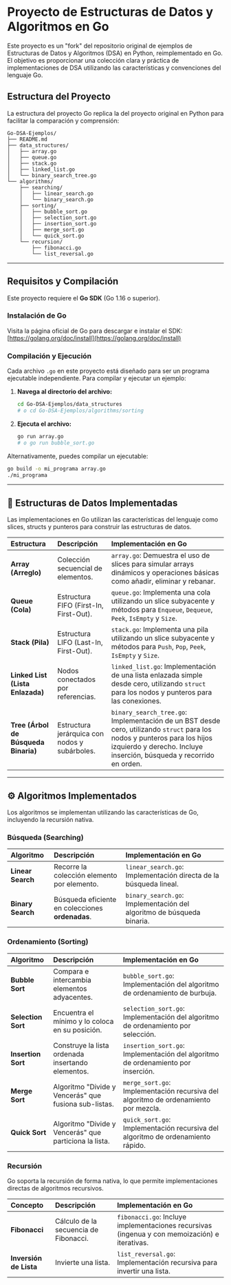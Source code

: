 # Proyecto de Estructuras de Datos y Algoritmos en Go

Este proyecto es un "fork" del repositorio original de ejemplos de Estructuras de Datos y Algoritmos (DSA) en Python, reimplementado en Go. El objetivo es proporcionar una colección clara y práctica de implementaciones de DSA utilizando las características y convenciones del lenguaje Go.

## Estructura del Proyecto

La estructura del proyecto Go replica la del proyecto original en Python para facilitar la comparación y comprensión:

```
Go-DSA-Ejemplos/
├── README.md
├── data_structures/
│   ├── array.go
│   ├── queue.go
│   ├── stack.go
│   ├── linked_list.go
│   └── binary_search_tree.go
└── algorithms/
    ├── searching/
    │   ├── linear_search.go
    │   └── binary_search.go
    ├── sorting/
    │   ├── bubble_sort.go
    │   ├── selection_sort.go
    │   ├── insertion_sort.go
    │   ├── merge_sort.go
    │   └── quick_sort.go
    └── recursion/
        ├── fibonacci.go
        └── list_reversal.go
```

---

## Requisitos y Compilación

Este proyecto requiere el **Go SDK** (Go 1.16 o superior).

### Instalación de Go

Visita la página oficial de Go para descargar e instalar el SDK:
[https://golang.org/doc/install](https://golang.org/doc/install)

### Compilación y Ejecución

Cada archivo `.go` en este proyecto está diseñado para ser un programa ejecutable independiente. Para compilar y ejecutar un ejemplo:

1.  **Navega al directorio del archivo:**
    ```bash
    cd Go-DSA-Ejemplos/data_structures
    # o cd Go-DSA-Ejemplos/algorithms/sorting
    ```

2.  **Ejecuta el archivo:**
    ```bash
    go run array.go
    # o go run bubble_sort.go
    ```

Alternativamente, puedes compilar un ejecutable:

```bash
go build -o mi_programa array.go
./mi_programa
```

---

## 🧠 Estructuras de Datos Implementadas

Las implementaciones en Go utilizan las características del lenguaje como slices, structs y punteros para construir las estructuras de datos.

| Estructura | Descripción | Implementación en Go |
| :--- | :--- | :--- |
| **Array (Arreglo)** | Colección secuencial de elementos. | `array.go`: Demuestra el uso de slices para simular arrays dinámicos y operaciones básicas como añadir, eliminar y rebanar. |
| **Queue (Cola)** | Estructura FIFO (First-In, First-Out). | `queue.go`: Implementa una cola utilizando un slice subyacente y métodos para `Enqueue`, `Dequeue`, `Peek`, `IsEmpty` y `Size`. |
| **Stack (Pila)** | Estructura LIFO (Last-In, First-Out). | `stack.go`: Implementa una pila utilizando un slice subyacente y métodos para `Push`, `Pop`, `Peek`, `IsEmpty` y `Size`. |
| **Linked List (Lista Enlazada)** | Nodos conectados por referencias. | `linked_list.go`: Implementación de una lista enlazada simple desde cero, utilizando `struct` para los nodos y punteros para las conexiones. |
| **Tree (Árbol de Búsqueda Binaria)** | Estructura jerárquica con nodos y subárboles. | `binary_search_tree.go`: Implementación de un BST desde cero, utilizando `struct` para los nodos y punteros para los hijos izquierdo y derecho. Incluye inserción, búsqueda y recorrido en orden. |

---

## ⚙️ Algoritmos Implementados

Los algoritmos se implementan utilizando las características de Go, incluyendo la recursión nativa.

### Búsqueda (Searching)

| Algoritmo | Descripción | Implementación en Go |
| :--- | :--- | :--- |
| **Linear Search** | Recorre la colección elemento por elemento. | `linear_search.go`: Implementación directa de la búsqueda lineal. |
| **Binary Search** | Búsqueda eficiente en colecciones **ordenadas**. | `binary_search.go`: Implementación del algoritmo de búsqueda binaria. |

### Ordenamiento (Sorting)

| Algoritmo | Descripción | Implementación en Go |
| :--- | :--- | :--- |
| **Bubble Sort** | Compara e intercambia elementos adyacentes. | `bubble_sort.go`: Implementación del algoritmo de ordenamiento de burbuja. |
| **Selection Sort** | Encuentra el mínimo y lo coloca en su posición. | `selection_sort.go`: Implementación del algoritmo de ordenamiento por selección. |
| **Insertion Sort** | Construye la lista ordenada insertando elementos. | `insertion_sort.go`: Implementación del algoritmo de ordenamiento por inserción. |
| **Merge Sort** | Algoritmo "Divide y Vencerás" que fusiona sub-listas. | `merge_sort.go`: Implementación recursiva del algoritmo de ordenamiento por mezcla. |
| **Quick Sort** | Algoritmo "Divide y Vencerás" que particiona la lista. | `quick_sort.go`: Implementación recursiva del algoritmo de ordenamiento rápido. |

### Recursión

Go soporta la recursión de forma nativa, lo que permite implementaciones directas de algoritmos recursivos.

| Concepto | Descripción | Implementación en Go |
| :--- | :--- | :--- |
| **Fibonacci** | Cálculo de la secuencia de Fibonacci. | `fibonacci.go`: Incluye implementaciones recursivas (ingenua y con memoización) e iterativas. |
| **Inversión de Lista** | Invierte una lista. | `list_reversal.go`: Implementación recursiva para invertir una lista. |
